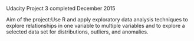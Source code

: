 
Udacity Project 3 completed December 2015

Aim of the project:Use R and apply exploratory data analysis techniques to explore relationships in one variable to multiple variables and to explore a selected data set for distributions, outliers, and anomalies.
